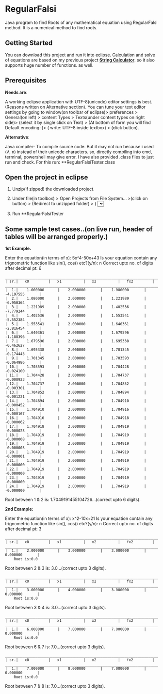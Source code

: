 # RegularFalsi
Java program to find Roots of any mathematical equation using RegularFalsi  method. It is a numerical method to find roots.

## Getting Started

You can download this project and run it into eclipse.
Calculation and solve of equations are based on my previous project [**String Calculator**](https://github.com/bablushaw23/StringCalculator). so it also supports huge number of functions. as well. 

## Prerequisites

**Needs are**:

 A working eclipse application with UTF-8(unicode) editor settings is best.(Reasons written on Alternative section).
 You can tune your text editor settings by going to window(on toolbar of eclipse)> preferences > General(on left) > content Types > Texts(under content types on right side)> (select it by single click on Text) > (At bottom of form you will find Default encoding: )> ( write: UTF-8 inside textbox) > (click <Apply and close> button).
 
 **Alternative**:
 
   Java compiler- To compile source code. But it may not run because i used (√, π) instead of their unicode characters. so, directly     compiling into cmd, terminal, powershell may give error.
   I have also provided .class files to just run and check. For this run: **RegularFalsiTester.class 

## Open the project in eclipse

1. Unzip(if zipped) the downloaded project.
2. Under file(in toolbox) > Open Projects from File System... >(click on <Directory> button) > (Redirect to unzipped folder) > 
	( <Select folder> button ) > (click on Finish)
	
3. Run **RegularFalsiTester

	
## Some sample test cases..(on live run, header of tables will be arranged properly.)
**1st Example.**

Enter the equation(in terms of x):
5x^4-50x+43
Is your equation contain any trignometric function like sin(), cos() etc?(y/n):
n
Correct upto no. of digits after decimal pt:
6


	_________________________________________________________________________________________________________
	| sr.|   x0			|   x1			|   x2			|   fx2			|
	_________________________________________________________________________________________________________
	|  1.|    1.000000		|    2.000000		|    1.080000		|   -4.197555		|
	|  2.|    1.080000		|    2.000000		|    1.221989		|   -6.950364		|
	|  3.|    1.221989		|    2.000000		|    1.402536		|   -7.779244		|
	|  4.|    1.402536		|    2.000000		|    1.553541		|   -5.552384		|
	|  5.|    1.553541		|    2.000000		|    1.640361		|   -2.816454		|
	|  6.|    1.640361		|    2.000000		|    1.679596		|   -1.188396		|
	|  7.|    1.679596		|    2.000000		|    1.695338		|   -0.462627		|
	|  8.|    1.695338		|    2.000000		|    1.701345		|   -0.174443		|
	|  9.|    1.701345		|    2.000000		|    1.703593		|   -0.064986		|
	| 10.|    1.703593		|    2.000000		|    1.704428		|   -0.024100		|
	| 11.|    1.704428		|    2.000000		|    1.704737		|   -0.008923		|
	| 12.|    1.704737		|    2.000000		|    1.704852		|   -0.003301		|
	| 13.|    1.704852		|    2.000000		|    1.704894		|   -0.001221		|
	| 14.|    1.704894		|    2.000000		|    1.704910		|   -0.000452		|
	| 15.|    1.704910		|    2.000000		|    1.704916		|   -0.000167		|
	| 16.|    1.704916		|    2.000000		|    1.704918		|   -0.000062		|
	| 17.|    1.704918		|    2.000000		|    1.704919		|   -0.000023		|
	| 18.|    1.704919		|    2.000000		|    1.704919		|   -0.000008		|
	| 19.|    1.704919		|    2.000000		|    1.704919		|   -0.000003		|
	| 20.|    1.704919		|    2.000000		|    1.704919		|   -0.000001		|
	| 21.|    1.704919		|    2.000000		|    1.704919		|   -0.000000		|
	| 22.|    1.704919		|    2.000000		|    1.704919		|   -0.000000		|
	| 23.|    1.704919		|    2.000000		|    1.704919		|   -0.000000		|
	| 24.|    1.704919		|    2.000000		|    1.704919		|   -0.000000		|


Root between 1 & 2 is: 1.7049191455104726...(correct upto 6 digits).

**2nd Example:**

Enter the equation(in terms of x):
x^2-10x+21
Is your equation contain any trignometric function like sin(), cos() etc?(y/n):
n
Correct upto no. of digits after decimal pt:
3


	_________________________________________________________________________________________________________
	| sr.|   x0			|   x1			|   x2			|   fx2			|
	_________________________________________________________________________________________________________
	|  1.|    2.000000		|    3.000000		|    3.000000		|    0.000000		|
		Root is:0.0


Root between 2 & 3 is: 3.0...(correct upto 3 digits).


	_________________________________________________________________________________________________________
	| sr.|   x0			|   x1			|   x2			|   fx2			|
	_________________________________________________________________________________________________________
	|  1.|    3.000000		|    4.000000		|    3.000000		|    0.000000		|
		Root is:0.0


Root between 3 & 4 is: 3.0...(correct upto 3 digits).


	_________________________________________________________________________________________________________
	| sr.|   x0			|   x1			|   x2			|   fx2			|
	_________________________________________________________________________________________________________
	|  1.|    6.000000		|    7.000000		|    7.000000		|    0.000000		|
		Root is:0.0


Root between 6 & 7 is: 7.0...(correct upto 3 digits).


	_________________________________________________________________________________________________________
	| sr.|   x0			|   x1			|   x2			|   fx2			|
	_________________________________________________________________________________________________________
	|  1.|    7.000000		|    8.000000		|    7.000000		|    0.000000		|
		Root is:0.0


Root between 7 & 8 is: 7.0...(correct upto 3 digits).


